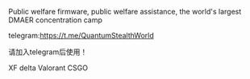 Public welfare firmware, public welfare assistance, the world's largest DMAER concentration camp

telegram:https://t.me/QuantumStealthWorld

请加入telegram后使用！

XF delta Valorant CSGO
